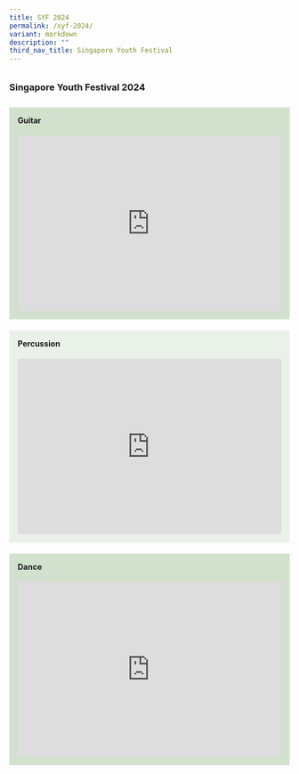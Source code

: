 ```yaml
---
title: SYF 2024
permalink: /syf-2024/
variant: markdown
description: ""
third_nav_title: Singapore Youth Festival
---
```

<h3 style="padding: 10px 0;">Singapore Youth Festival 2024</h3>

<div style="background-color: #d2e1ce; padding: 15px; margin-bottom: 20px;">
  <h4 style="margin-top: 0;">Guitar</h4>
  <div style="text-align: center;">
    <iframe style="max-width: 560px;" height="315" width="100%" allowfullscreen="" frameborder="0" src="https://www.youtube.com/embed/oQR_9JbGigo?si=ZFJsrD7vMEhWaBCJ"></iframe>
  </div>
</div>

<div style="background-color: #eaf1e9; padding: 15px; margin-bottom: 20px;">
  <h4 style="margin-top: 0;">Percussion</h4>
  <div style="text-align: center;">
    <iframe style="max-width: 560px;" height="315" width="100%" allowfullscreen="" frameborder="0" src="https://www.youtube.com/embed/zCSe3NPBb0M?si=VcpFWUaN4sCO8NCd"></iframe>
  </div>
</div>

<div style="background-color: #d2e1ce; padding: 15px;">
  <h4 style="margin-top: 0;">Dance</h4>
  <div style="text-align: center;">
    <iframe style="max-width: 560px;" height="315" width="100%" allowfullscreen="" frameborder="0" src="https://www.youtube.com/embed/Ww_mm9DAmVY?si=gpzV73vic1tiMfys"></iframe>
  </div>
</div>
